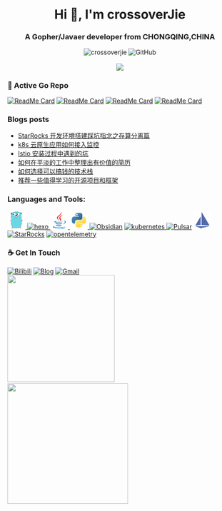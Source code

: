 <h1 align="center">Hi 👋, I'm crossoverJie</h1>
<h3 align="center">A Gopher/Javaer developer from CHONGQING,CHINA</h3>

<p align="center"> <img src="https://komarev.com/ghpvc/?username=crossoverjie&label=Profile%20views&color=3399FF&style=flat" alt="crossoverjie" /> 



  <img alt="GitHub" src="https://img.shields.io/badge/dynamic/json?logo=github&label=GitHub+Followers&labelColor=282c34&color=E5FFCC&query=%24.data.totalSubs&url=https%3A%2F%2Fapi.spencerwoo.com%2Fsubstats%2F%3Fsource%3Dgithub%26queryKey%3Dcrossoverjie&longCache=true"/>
 
</p>



<p align="center"> 
<img align="center" src="https://github-readme-stats-git-masterrstaa-rickstaa.vercel.app/api?username=crossoverjie&show_icons=true&icon_color=CE1D2D&text_color=718096&bg_color=00000000&hide_title=true&hide_border=true" />
</p>

### 👀 Active Go Repo


[![ReadMe Card](https://github-readme-stats-git-masterrstaa-rickstaa.vercel.app/api/pin/?username=crossoverjie&repo=gscript)](https://github.com/crossoverJie/gscript)
[![ReadMe Card](https://github-readme-stats-git-masterrstaa-rickstaa.vercel.app/api/pin/?username=crossoverjie&repo=distributed-redis-tool)](https://github.com/crossoverJie/distributed-redis-tool)
[![ReadMe Card](https://github-readme-stats-git-masterrstaa-rickstaa.vercel.app/api/pin/?username=crossoverjie&repo=gjson)](https://github.com/crossoverJie/gjson)
[![ReadMe Card](https://github-readme-stats-git-masterrstaa-rickstaa.vercel.app/api/pin/?username=crossoverjie&repo=ptg)](https://github.com/crossoverJie/ptg)


### Blogs posts
<!-- BLOG-POST-LIST:START -->
- [StarRocks 开发环境搭建踩坑指北之存算分离篇](http://crossoverjie.top/2025/02/26/ob/StarRocks-dev-shard-data-build/)
- [k8s 云原生应用如何接入监控](http://crossoverjie.top/2025/01/02/ob/k8s-monitor-pod/)
- [Istio 安装过程中遇到的坑](http://crossoverjie.top/2024/12/25/ob/istio-install-problem/)
- [如何在平淡的工作中整理出有价值的简历](http://crossoverjie.top/2024/12/10/ob/%E5%A6%82%E4%BD%95%E5%9C%A8%E5%B9%B3%E6%B7%A1%E7%9A%84%E5%B7%A5%E4%BD%9C%E4%B8%AD%E6%95%B4%E7%90%86%E5%87%BA%E6%9C%89%E4%BB%B7%E5%80%BC%E7%9A%84%E7%AE%80%E5%8E%86/)
- [如何选择可以搞钱的技术栈](http://crossoverjie.top/2024/11/26/ob/%E5%A6%82%E4%BD%95%E9%80%89%E6%8B%A9%E5%8F%AF%E4%BB%A5%E6%90%9E%E9%92%B1%E7%9A%84%E6%8A%80%E6%9C%AF%E6%A0%88/)
- [推荐一些值得学习的开源项目和框架](http://crossoverjie.top/2024/11/20/ob/%E6%8E%A8%E8%8D%90%E4%B8%80%E4%BA%9B%E5%80%BC%E5%BE%97%E5%AD%A6%E4%B9%A0%E7%9A%84%E5%BC%80%E6%BA%90%E9%A1%B9%E7%9B%AE%E5%92%8C%E6%A1%86%E6%9E%B6/)
<!-- BLOG-POST-LIST:END -->


<h3 align="left">Languages and Tools:</h3>
<p align="left"> <a href="https://golang.org" target="_blank"> <img src="https://raw.githubusercontent.com/devicons/devicon/master/icons/go/go-original.svg" alt="go" width="40" height="40"/> </a> <a href="hexo.io/" target="_blank"> <img src="https://www.vectorlogo.zone/logos/hexoio/hexoio-icon.svg" alt="hexo" width="40" height="40"/> </a> <a href="https://www.java.com" target="_blank"> <img src="https://raw.githubusercontent.com/devicons/devicon/master/icons/java/java-original.svg" alt="java" width="40" height="40"/> </a>  <a href="https://www.python.org" target="_blank"> <img src="https://raw.githubusercontent.com/devicons/devicon/master/icons/python/python-original.svg" alt="python" width="40" height="40"/> </a> 
<a href="https://obsidian.md/" target="_blank"> <img src="https://obsidian.md/favicon.ico" alt="Obsidian" width="40" height="40"/></a>
<a href="https://kubernetes.io" target="_blank"> <img src="https://www.vectorlogo.zone/logos/kubernetes/kubernetes-icon.svg" alt="kubernetes" width="40" height="40"/> </a>  
<a href="https://pulsar.apache.org/" target="_blank"> <img src="https://pulsar.apache.org/img/logo-black.svg" alt="Pulsar" width="80" height="40"/></a>  
<a href="https://istio.io/" target="_blank"> <img src="https://raw.githubusercontent.com/cncf/artwork/refs/heads/main/projects/istio/icon/color/istio-icon-color.svg" alt="isito" width="40" height="40"/></a>    
<a href="https://www.starrocks.io/" target="_blank"> <img src="https://21782839.fs1.hubspotusercontent-na1.net/hubfs/21782839/dark_logo.svg" alt="StarRocks" width="80" height="40"/></a>
<a href="https://opentelemetry.io/" target="_blank"> <img src="https://opentelemetry.io/img/logos/opentelemetry-horizontal-color.svg" alt="opentelemetry" width="80" height="40"/></a>

</p>


<!--
<p>&nbsp;<img align="center" src="https://github-readme-stats.vercel.app/api?username=crossoverjie&show_icons=true&locale=en" alt="crossoverjie" /></p>
-->

### ☕ Get In Touch
[![Bilibili](https://img.shields.io/badge/-Bilibili-c13584?style=flat&labelColor=c13584&logo=instagram&logoColor=white)](https://space.bilibili.com/42339430)
[![Blog](https://img.shields.io/badge/Blog-Gopher%2FJavaer-orange)](https://crossoverjie.top/)
[![Gmail](https://img.shields.io/badge/-Gmail-c14438?style=flat&logo=Gmail&logoColor=white)](mailto:crossoverjie@gmail.com)
<br/>
<img src="https://crossoverjie.top/uploads/index4.jpg" style="width:240px;height:240px;" />
<img src="https://s2.loli.net/2025/03/05/eHWZI21Byr3tKzi.png" style="width:270px;height:270px;" />
